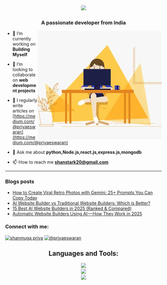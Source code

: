 <h1 align="center">
    <img src="https://readme-typing-svg.herokuapp.com/?font=Righteous&size=35&center=true&vCenter=true&width=500&height=70&duration=4000&lines=Hi+There!+👋;+I'm+Shanmuga+Priya!;" />
</h1>

<h3 align="center">A passionate developer from India</h3>
<img alt="profile gif" align="right" src=".github/workflows/ezgif.com-resize (1).webp">


- 🔭 I’m currently working on **Building Myself**

- 👯 I’m looking to collaborate on **web development projects**

- 📝 I regularly write articles on [https://medium.com/@priyaeswaran](https://medium.com/@priyaeswaran)

- 💬 Ask me about **python,Node.js,react.js,express.js,mongodb**

- 📫 How to reach me **shanstark20@gmail.com**

<hr>

### Blogs posts
<!-- BLOG-POST-LIST:START -->
- [How to Create Viral Retro Photos with Gemini: 25+ Prompts You Can Copy Today](https://medium.com/@priyaeswaran/how-to-create-viral-retro-photos-with-gemini-25-prompts-you-can-copy-today-b75603b91b2d?source=rss-97f138d31355------2)
- [AI Website Builder vs Traditional Website Builders: Which is Better?](https://ai.plainenglish.io/ai-website-builder-vs-traditional-website-builders-which-is-better-a4580d1af487?source=rss-97f138d31355------2)
- [15 Best AI Website Builders in 2025 &lpar;Ranked &amp; Compared&rpar;](https://ai.plainenglish.io/15-best-ai-website-builders-in-2025-ranked-compared-5dfbb4fc5375?source=rss-97f138d31355------2)
- [Automatic Website Builders Using AI — How They Work in 2025](https://medium.com/codetodeploy/automatic-website-builders-using-ai-how-they-work-in-2025-198c1677f478?source=rss-97f138d31355------2)
<!-- BLOG-POST-LIST:END -->



<h3 align="left">Connect with me:</h3>
<p align="left">
<a href="https://www.linkedin.com/in/shanmuga-priya-e-tech2" target="blank"><img align="center" src="https://raw.githubusercontent.com/rahuldkjain/github-profile-readme-generator/master/src/images/icons/Social/linked-in-alt.svg" alt="shanmuga priya" height="30" width="40" /></a>
<a href="https://medium.com/@priyaeswaran" target="blank"><img align="center" src="https://raw.githubusercontent.com/rahuldkjain/github-profile-readme-generator/master/src/images/icons/Social/medium.svg" alt="@priyaeswaran" height="30" width="40" /></a>
</p>


<h2 align="center">Languages and Tools:</h2>

<div align="center">
    <img src="https://skillicons.dev/icons?i=html,css,javascript,react,nodejs,express" /><br>
    <img src="https://skillicons.dev/icons?i=redux,tailwindcss,python,flask,mongodb,pug" /><br>
    <img src ="https://skillicons.dev/icons?i=vscode,github,git,postman" /><br>
</div>






